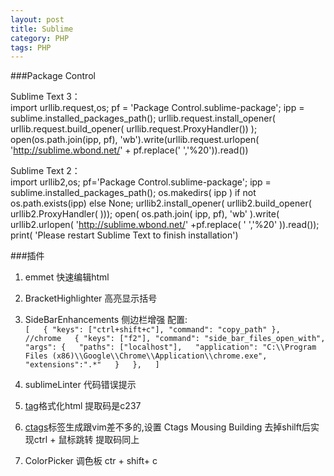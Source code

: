 ```yaml
---
layout: post
title: Sublime
category: PHP
tags: PHP
---
```

###Package Control 

Sublime Text 3：  
import urllib.request,os; pf = 'Package Control.sublime-package'; ipp = sublime.installed_packages_path(); urllib.request.install_opener( urllib.request.build_opener( urllib.request.ProxyHandler()) ); open(os.path.join(ipp, pf), 'wb').write(urllib.request.urlopen( 'http://sublime.wbond.net/' + pf.replace(' ','%20')).read())

Sublime Text 2：  
import urllib2,os; pf='Package Control.sublime-package'; ipp = sublime.installed_packages_path(); os.makedirs( ipp ) if not os.path.exists(ipp) else None; urllib2.install_opener( urllib2.build_opener( urllib2.ProxyHandler( ))); open( os.path.join( ipp, pf), 'wb' ).write( urllib2.urlopen( 'http://sublime.wbond.net/' +pf.replace( ' ','%20' )).read()); print( 'Please restart Sublime Text to finish installation')

###插件

1. emmet 快速编辑html
2. BracketHighlighter 高亮显示括号
3. SideBarEnhancements 侧边栏增强 配置:  
`[  
    { "keys": ["ctrl+shift+c"], "command": "copy_path" },  
    //chrome  
    { "keys": ["f2"], "command": "side_bar_files_open_with",  
            "args": {  
                "paths": ["localhost"],  
                "application": "C:\\Program Files (x86)\\Google\\Chrome\\Application\\chrome.exe",  
                "extensions":".*"  
            }  
     },  
]`  

4. sublimeLinter 代码错误提示

6. [tag](http://yunpan.cn/cgdRH3ybkHHIW)格式化html 提取码是c237

7. [ctags](http://yunpan.cn/cgdRH3ybkHHIW)标签生成跟vim差不多的,设置 Ctags Mousing Building   去掉shilft后实现ctrl + 鼠标跳转 提取码同上 

8. ColorPicker 调色板 ctr + shift+ c